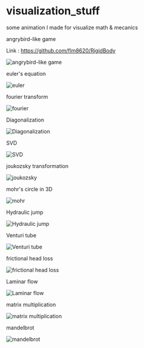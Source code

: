 # visualization_stuff
some animation I made for visualize math &amp; mecanics

angrybird-like game

Link : https://github.com/flm8620/RigidBody

![angrybird-like game](angrybird.gif)

euler's equation

![euler](euler.gif)

fourier transform

![fourier](fourier.gif)

Diagonalization

![Diagonalization](Diagonal.gif)

SVD

![SVD](SVD.gif)

joukozsky transformation

![joukozsky](joukozsky.gif)

mohr's circle in 3D

![mohr](mohr.gif)

Hydraulic jump

![Hydraulic jump](water1.gif)

Venturi tube

![Venturi tube](water2.gif)

frictional head loss

![frictional head loss](water3.gif)

Laminar flow

![Laminar flow](water4.gif)

matrix multiplication

![matrix multiplication](matrix.jpg)

mandelbrot

![mandelbrot](mandelbrot.jpg)

